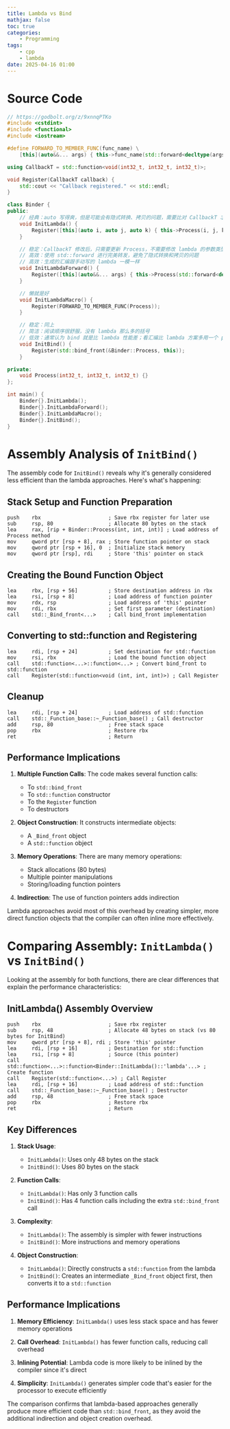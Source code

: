 ```yaml
---
title: Lambda vs Bind
mathjax: false
toc: true
categories:
    - Programming
tags:
    - cpp
    - lambda
date: 2025-04-16 01:00
---
```


# Source Code
```cpp
// https://godbolt.org/z/9xnnqPTKo
#include <cstdint>
#include <functional>
#include <iostream>

#define FORWARD_TO_MEMBER_FUNC(func_name) \
    [this](auto&&... args) { this->func_name(std::forward<decltype(args)>(args)...); }

using CallbackT = std::function<void(int32_t, int32_t, int32_t)>;

void Register(CallbackT callback) {
    std::cout << "Callback registered." << std::endl;
}

class Binder {
public:
    // 经典：auto 写得爽，但是可能会有隐式转换、拷贝的问题，需要比对 CallbackT 才能获得准确的信息
    void InitLambda() {
        Register([this](auto i, auto j, auto k) { this->Process(i, j, k); });
    }

    // 稳定：CallbackT 修改后，只需要更新 Process，不需要修改 lambda 的参数类型
    // 高效：使用 std::forward 进行完美转发，避免了隐式转换和拷贝的问题
    // 高效：生成的汇编跟手动写的 lambda 一模一样
    void InitLambdaForward() {
        Register([this](auto&&... args) { this->Process(std::forward<decltype(args)>(args)...); });
    }

    // 懒就是好
    void InitLambdaMacro() {
        Register(FORWARD_TO_MEMBER_FUNC(Process));
    }

    // 稳定：同上
    // 简洁：阅读顺序很舒服，没有 lambda 那么多的括号
    // 低效：通常认为 bind 就是比 lambda 性能差；看汇编比 lambda 方案多用一个 ptr 大小（函数指针？）
    void InitBind() {
        Register(std::bind_front(&Binder::Process, this));
    }

private:
    void Process(int32_t, int32_t, int32_t) {}
};

int main() {
    Binder{}.InitLambda();
    Binder{}.InitLambdaForward();
    Binder{}.InitLambdaMacro();
    Binder{}.InitBind();
}
```

# Assembly Analysis of `InitBind()`

The assembly code for `InitBind()` reveals why it's generally considered less efficient than the lambda approaches. Here's what's happening:

## Stack Setup and Function Preparation

```assembly
push    rbx                      ; Save rbx register for later use
sub     rsp, 80                  ; Allocate 80 bytes on the stack
lea     rax, [rip + Binder::Process(int, int, int)] ; Load address of Process method
mov     qword ptr [rsp + 8], rax ; Store function pointer on stack
mov     qword ptr [rsp + 16], 0  ; Initialize stack memory
mov     qword ptr [rsp], rdi     ; Store 'this' pointer on stack
```

## Creating the Bound Function Object

```assembly
lea     rbx, [rsp + 56]          ; Store destination address in rbx
lea     rsi, [rsp + 8]           ; Load address of function pointer
mov     rdx, rsp                 ; Load address of 'this' pointer
mov     rdi, rbx                 ; Set first parameter (destination)
call    std::_Bind_front<...>    ; Call bind_front implementation
```

## Converting to std::function and Registering

```assembly
lea     rdi, [rsp + 24]          ; Set destination for std::function
mov     rsi, rbx                 ; Load the bound function object
call    std::function<...>::function<...> ; Convert bind_front to std::function
call    Register(std::function<void (int, int, int)>) ; Call Register
```

## Cleanup

```assembly
lea     rdi, [rsp + 24]          ; Load address of std::function
call    std::_Function_base::~_Function_base() ; Call destructor
add     rsp, 80                  ; Free stack space
pop     rbx                      ; Restore rbx
ret                              ; Return
```

## Performance Implications

1. **Multiple Function Calls**: The code makes several function calls:
   - To `std::bind_front`
   - To `std::function` constructor
   - To the `Register` function
   - To destructors

2. **Object Construction**: It constructs intermediate objects:
   - A `_Bind_front` object
   - A `std::function` object

3. **Memory Operations**: There are many memory operations:
   - Stack allocations (80 bytes)
   - Multiple pointer manipulations
   - Storing/loading function pointers

4. **Indirection**: The use of function pointers adds indirection

Lambda approaches avoid most of this overhead by creating simpler, more direct function objects that the compiler can often inline more effectively.

# Comparing Assembly: `InitLambda()` vs `InitBind()`

Looking at the assembly for both functions, there are clear differences that explain the performance characteristics:

## InitLambda() Assembly Overview

```assembly
push    rbx                      ; Save rbx register
sub     rsp, 48                  ; Allocate 48 bytes on stack (vs 80 bytes for InitBind)
mov     qword ptr [rsp + 8], rdi ; Store 'this' pointer
lea     rdi, [rsp + 16]          ; Destination for std::function
lea     rsi, [rsp + 8]           ; Source (this pointer)
call    std::function<...>::function<Binder::InitLambda()::'lambda'...> ; Create function
call    Register(std::function<...>) ; Call Register
lea     rdi, [rsp + 16]          ; Load address of std::function
call    std::_Function_base::~_Function_base() ; Destructor
add     rsp, 48                  ; Free stack space
pop     rbx                      ; Restore rbx
ret                              ; Return
```

## Key Differences

1. **Stack Usage**: 
   - `InitLambda()`: Uses only 48 bytes on the stack
   - `InitBind()`: Uses 80 bytes on the stack

2. **Function Calls**:
   - `InitLambda()`: Has only 3 function calls
   - `InitBind()`: Has 4 function calls including the extra `std::bind_front` call

3. **Complexity**:
   - `InitLambda()`: The assembly is simpler with fewer instructions
   - `InitBind()`: More instructions and memory operations

4. **Object Construction**:
   - `InitLambda()`: Directly constructs a `std::function` from the lambda
   - `InitBind()`: Creates an intermediate `_Bind_front` object first, then converts it to a `std::function`

## Performance Implications

1. **Memory Efficiency**: `InitLambda()` uses less stack space and has fewer memory operations

2. **Call Overhead**: `InitLambda()` has fewer function calls, reducing call overhead

3. **Inlining Potential**: Lambda code is more likely to be inlined by the compiler since it's direct

4. **Simplicity**: `InitLambda()` generates simpler code that's easier for the processor to execute efficiently

The comparison confirms that lambda-based approaches generally produce more efficient code than `std::bind_front`, as they avoid the additional indirection and object creation overhead.